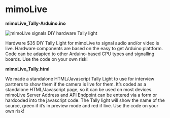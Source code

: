 # mimoLive

**mimoLive_Tally-Arduino.ino**

![mimoLive signals DIY hardware Tally light](https://github.com/RedDevTech/mimoLive/blob/master/mimoLive_Tally-Arduino.jpg)

Hardware $35 DIY Tally Light for mimoLive to signal audio and/or video is live. Hardware components are based on the easy to get Arduino plattform. Code can be adapted to other Arduino-based CPU types and signalling boards. Use the code on your own risk!

**mimoLive_Tally.html**

We made a standalone HTML/Javascript Tally Light to use for interview partners to show them if the camera is live for them. It’s coded as a standalone HTML/Javascript page, so it can be used on most devices. mimoLive Server Address and API Endpoint can be entered via a form or hardcoded into the javascript code. The Tally light will show the name of the source, green if it’s in preview mode and red if live. Use the code on your own risk!

